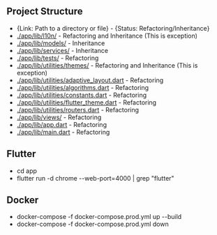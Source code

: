 ## Project Structure

- {Link: Path to a directory or file} - {Status: Refactoring/Inheritance}
- [./app/lib/l10n/](./app/lib/l10n/) - Refactoring and Inheritance (This is exception)
- [./app/lib/models/](./app/lib/models/) - Inheritance
- [./app/lib/services/](./app/lib/services/) - Inheritance
- [./app/lib/tests/](./app/lib/tests/) - Refactoring
- [./app/lib/utilities/themes/](./app/lib/utilities/themes/) - Refactoring and Inheritance (This is exception)
- [./app/lib/utilities/adaptive_layout.dart](./app/lib/utilities/adaptive_layout.dart) - Refactoring
- [./app/lib/utilities/algorithms.dart](./app/lib/utilities/algorithms.dart) - Refactoring
- [./app/lib/utilities/constants.dart](./app/lib/utilities/constants.dart) - Refactoring
- [./app/lib/utilities/flutter_theme.dart](./app/lib/utilities/flutter_theme.dart) - Refactoring
- [./app/lib/utilities/routers.dart](./app/lib/utilities/routers.dart) - Refactoring
- [./app/lib/views/](./app/lib/views/) - Refactoring
- [./app/lib/app.dart](./app/lib/app.dart) - Refactoring
- [./app/lib/main.dart](./app/lib/main.dart) - Refactoring

## Flutter

- cd app
- flutter run -d chrome --web-port=4000 | grep "flutter"

## Docker

- docker-compose -f docker-compose.prod.yml up --build
- docker-compose -f docker-compose.prod.yml down
